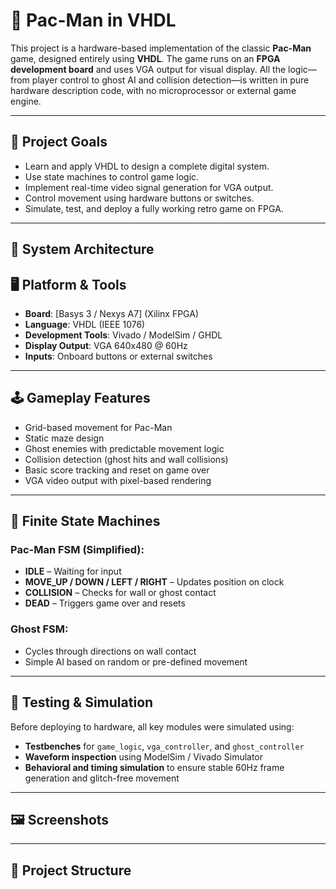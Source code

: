 # 👾 Pac-Man in VHDL

This project is a hardware-based implementation of the classic **Pac-Man** game, designed entirely using **VHDL**. The game runs on an **FPGA development board** and uses VGA output for visual display. All the logic—from player control to ghost AI and collision detection—is written in pure hardware description code, with no microprocessor or external game engine.

---

## 🎯 Project Goals

- Learn and apply VHDL to design a complete digital system.
- Use state machines to control game logic.
- Implement real-time video signal generation for VGA output.
- Control movement using hardware buttons or switches.
- Simulate, test, and deploy a fully working retro game on FPGA.

---

## 🧱 System Architecture

## 🖥️ Platform & Tools

- **Board**: [Basys 3 / Nexys A7] (Xilinx FPGA)
- **Language**: VHDL (IEEE 1076)
- **Development Tools**: Vivado / ModelSim / GHDL
- **Display Output**: VGA 640x480 @ 60Hz
- **Inputs**: Onboard buttons or external switches

---

## 🕹️ Gameplay Features

- Grid-based movement for Pac-Man
- Static maze design
- Ghost enemies with predictable movement logic
- Collision detection (ghost hits and wall collisions)
- Basic score tracking and reset on game over
- VGA video output with pixel-based rendering

---

## 🔁 Finite State Machines

### Pac-Man FSM (Simplified):
- **IDLE** – Waiting for input  
- **MOVE_UP / DOWN / LEFT / RIGHT** – Updates position on clock  
- **COLLISION** – Checks for wall or ghost contact  
- **DEAD** – Triggers game over and resets

### Ghost FSM:
- Cycles through directions on wall contact  
- Simple AI based on random or pre-defined movement  

---

## 🧪 Testing & Simulation

Before deploying to hardware, all key modules were simulated using:
- **Testbenches** for `game_logic`, `vga_controller`, and `ghost_controller`
- **Waveform inspection** using ModelSim / Vivado Simulator
- **Behavioral and timing simulation** to ensure stable 60Hz frame generation and glitch-free movement

---

## 🖼️ Screenshots




---

## 📁 Project Structure

